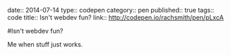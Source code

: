 date:: 2014-07-14
type:: codepen
category:: pen
published:: true
tags:: code
title:: Isn't webdev fun?
link:: http://codepen.io/rachsmith/pen/pLxcA

#Isn't webdev fun?

Me when stuff just works.